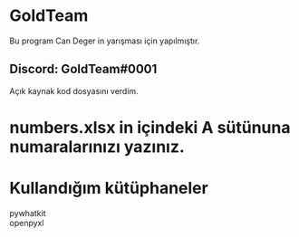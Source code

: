 <h1>GoldTeam</h1>

<p>Bu program Can Deger in yarışması için yapılmıştır.</p>

<h2>Discord: GoldTeam#0001</h2>

<p>Açık kaynak kod dosyasını verdim.</p>

<h1>numbers.xlsx in içindeki A sütünuna numaralarınızı yazınız.</h1>

<h1>Kullandığım kütüphaneler</h1>

<p>pywhatkit<br>openpyxl</p>
